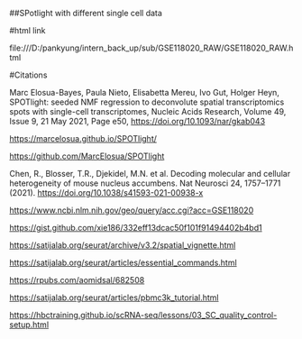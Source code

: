 ##SPotlight with different single cell data

#html link

file:///D:/pankyung/intern_back_up/sub/GSE118020_RAW/GSE118020_RAW.html

#Citations

Marc Elosua-Bayes, Paula Nieto, Elisabetta Mereu, Ivo Gut, Holger Heyn, SPOTlight: seeded NMF regression to deconvolute spatial transcriptomics spots with single-cell transcriptomes, Nucleic Acids Research, Volume 49, Issue 9, 21 May 2021, Page e50, https://doi.org/10.1093/nar/gkab043

https://marcelosua.github.io/SPOTlight/

https://github.com/MarcElosua/SPOTlight

Chen, R., Blosser, T.R., Djekidel, M.N. et al. Decoding molecular and cellular heterogeneity of mouse nucleus accumbens. Nat Neurosci 24, 1757–1771 (2021). https://doi.org/10.1038/s41593-021-00938-x

https://www.ncbi.nlm.nih.gov/geo/query/acc.cgi?acc=GSE118020

https://gist.github.com/xie186/332eff13dcac50f101f91494402b4bd1

https://satijalab.org/seurat/archive/v3.2/spatial_vignette.html

https://satijalab.org/seurat/articles/essential_commands.html

https://rpubs.com/aomidsal/682508

https://satijalab.org/seurat/articles/pbmc3k_tutorial.html

https://hbctraining.github.io/scRNA-seq/lessons/03_SC_quality_control-setup.html
